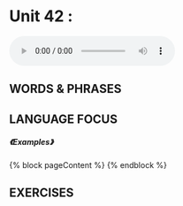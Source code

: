# Unit 42 :

<audio controls>
  <source src="">
</audio>

## WORDS & PHRASES

## LANGUAGE FOCUS

##### 《Examples》

{% block pageContent %}
{% endblock %}

## EXERCISES 
